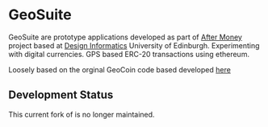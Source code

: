 # GeoSuite

GeoSuite are prototype applications developed as part of [After Money](http://aftermoney.design/) project based at [Design Informatics](https://www.designinformatics.org/) University of Edinburgh. Experimenting with digital currencies. GPS based ERC-20 transactions using ethereum.

Loosely based on the orginal GeoCoin code based developed [here](https://github.com/Mehrpouya/geocoin)


## Development Status
This current fork of is no longer maintained.
